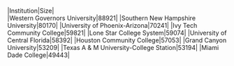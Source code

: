 |Institution|Size|   
|Western Governors University|88921|
|Southern New Hampshire University|80170|
|University of Phoenix-Arizona|70241|
|Ivy Tech Community College|59821|
|Lone Star College System|59074|
|University of Central Florida|58392|
|Houston Community College|57053|
|Grand Canyon University|53209|
|Texas A & M University-College Station|53194|
|Miami Dade College|49443|
